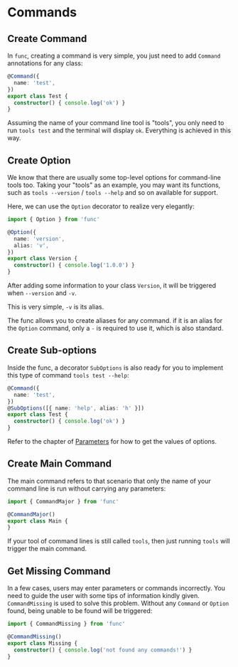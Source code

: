 # Commands

## Create Command

In `func`, creating a command is very simple, you just need to add `Command` annotations for any class:

```ts
@Command({
  name: 'test',
})
export class Test {
  constructor() { console.log('ok') }
}
```

Assuming the name of your command line tool is "tools", you only need to run `tools test` and the terminal will display `ok`.
Everything is achieved in this way.

## Create Option

We know that there are usually some top-level options for command-line tools too.
Taking your "tools" as an example, you may want its functions, such as `tools --version` / `tools --help` and so on available for support.

Here, we can use the `Option` decorator to realize very elegantly:

```ts
import { Option } from 'func'

@Option({
  name: 'version',
  alias: 'v',
})
export class Version {
  constructor() { console.log('1.0.0') }
}
```

After adding some information to your class `Version`, it will be triggered when `--version` and `-v`.


This is very simple, `-v` is its alias.

The func allows you to create aliases for any command.
if it is an alias for the `Option` command, only a `-` is required to use it, which is also standard.

## Create Sub-options

Inside the func, a decorator `SubOptions` is also ready for you to implement this type of command `tools test --help`:

```ts
@Command({
  name: 'test',
})
@SubOptions([{ name: 'help', alias: 'h' }])
export class Test {
  constructor() { console.log('ok') }
}
```

Refer to the chapter of [Parameters](/params.md) for how to get the values of options.

## Create Main Command

The main command refers to that scenario that only the name of your command line is run without carrying any parameters:

```ts
import { CommandMajor } from 'func'

@CommandMajor()
export class Main {
}
```

If your tool of command lines is still called `tools`, then just running `tools` will trigger the main command.

## Get Missing Command

In a few cases, users may enter parameters or commands incorrectly.
You need to guide the user with some tips of information kindly given. `CommandMissing` is used to solve this problem.
Without any `Command` or `Option` found, being unable to be found will be triggered:

```ts
import { CommandMissing } from 'func'

@CommandMissing()
export class Missing {
  constructor() { console.log('not found any commands!') }
}
```
